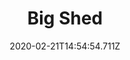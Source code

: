 ---
templateKey: blog-post
title: Big Shed
type: building
description: Doubles the size of the shed. The interior can be decorated.
featuredpost: false
date: 2020-02-21T14:54:54.711Z
featuredimage: /img/Big_Shed.png
cost: 20000
footprint: 7x3
source: Robin
tags:
  - Wood (550)
  - Stone (300)
---